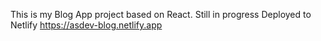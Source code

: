 This is my Blog App project based on React.
Still in progress
Deployed to Netlify https://asdev-blog.netlify.app

